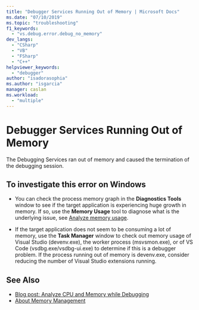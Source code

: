 ```yaml
---
title: "Debugger Services Running Out of Memory | Microsoft Docs"
ms.date: "07/10/2019"
ms.topic: "troubleshooting"
f1_keywords:
  - "vs.debug.error.debug_no_memory"
dev_langs:
  - "CSharp"
  - "VB"
  - "FSharp"
  - "C++"
helpviewer_keywords:
  - "debugger"
author: "isadorasophia"
ms.author: "isgarcia"
manager: caslan
ms.workload:
  - "multiple"
---
```

# Debugger Services Running Out of Memory
The Debugging Services ran out of memory and caused the termination of the debugging session.

## To investigate this error on Windows
- You can check the process memory graph in the **Diagnostics Tools** window to see if the target application is experiencing huge growth in memory. If so, use the **Memory Usage** tool to diagnose what is the underlying issue, see [Analyze memory usage](../profiling/memory-usage.md).

- If the target application does not seem to be consuming a lot of memory, use the **Task Manager** window to check out memory usage of Visual Studio (devenv.exe), the worker process (msvsmon.exe), or of VS Code (vsdbg.exe/vsdbg-ui.exe) to determine if this is a debugger problem. If the process running out of memory is devenv.exe, consider reducing the number of Visual Studio extensions running.

## See Also
- [Blog post: Analyze CPU and Memory while Debugging](https://devblogs.microsoft.com/visualstudio/analyze-cpu-memory-while-debugging/)
- [About Memory Management](/windows/win32/memory/about-memory-management)

